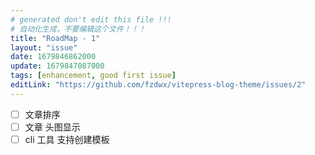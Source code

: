 ```yaml
---
# generated don't edit this file !!!
# 自动化生成，不要编辑这个文件！！！
title: "RoadMap - 1"
layout: "issue"
date: 1679846862000
update: 1679847087000
tags: [enhancement, good first issue]
editLink: "https://github.com/fzdwx/vitepress-blog-theme/issues/2"
---
```


- [ ] 文章排序
- [ ] 文章 头图显示
- [ ] cli 工具 支持创建模板
